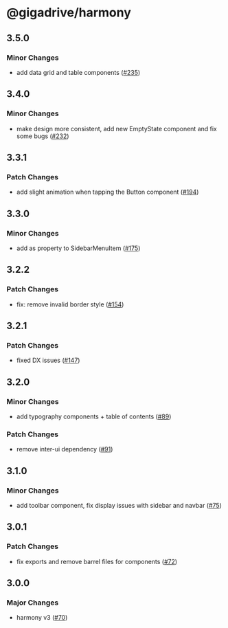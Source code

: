 # @gigadrive/harmony

## 3.5.0

### Minor Changes

- add data grid and table components ([#235](https://github.com/Gigadrive/sdk/pull/235))

## 3.4.0

### Minor Changes

- make design more consistent, add new EmptyState component and fix some bugs ([#232](https://github.com/Gigadrive/sdk/pull/232))

## 3.3.1

### Patch Changes

- add slight animation when tapping the Button component ([#194](https://github.com/Gigadrive/sdk/pull/194))

## 3.3.0

### Minor Changes

- add as property to SidebarMenuItem ([#175](https://github.com/Gigadrive/sdk/pull/175))

## 3.2.2

### Patch Changes

- fix: remove invalid border style ([#154](https://github.com/Gigadrive/sdk/pull/154))

## 3.2.1

### Patch Changes

- fixed DX issues ([#147](https://github.com/Gigadrive/sdk/pull/147))

## 3.2.0

### Minor Changes

- add typography components + table of contents ([#89](https://github.com/Gigadrive/sdk/pull/89))

### Patch Changes

- remove inter-ui dependency ([#91](https://github.com/Gigadrive/sdk/pull/91))

## 3.1.0

### Minor Changes

- add toolbar component, fix display issues with sidebar and navbar ([#75](https://github.com/Gigadrive/sdk/pull/75))

## 3.0.1

### Patch Changes

- fix exports and remove barrel files for components ([#72](https://github.com/Gigadrive/sdk/pull/72))

## 3.0.0

### Major Changes

- harmony v3 ([#70](https://github.com/Gigadrive/sdk/pull/70))
